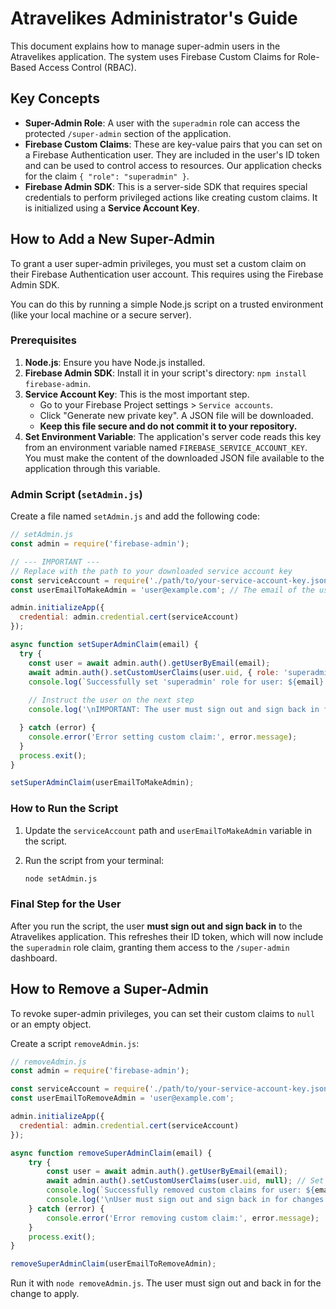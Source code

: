 # Atravelikes Administrator's Guide

This document explains how to manage super-admin users in the Atravelikes application. The system uses Firebase Custom Claims for Role-Based Access Control (RBAC).

## Key Concepts

- **Super-Admin Role**: A user with the `superadmin` role can access the protected `/super-admin` section of the application.
- **Firebase Custom Claims**: These are key-value pairs that you can set on a Firebase Authentication user. They are included in the user's ID token and can be used to control access to resources. Our application checks for the claim `{ "role": "superadmin" }`.
- **Firebase Admin SDK**: This is a server-side SDK that requires special credentials to perform privileged actions like creating custom claims. It is initialized using a **Service Account Key**.

## How to Add a New Super-Admin

To grant a user super-admin privileges, you must set a custom claim on their Firebase Authentication user account. This requires using the Firebase Admin SDK.

You can do this by running a simple Node.js script on a trusted environment (like your local machine or a secure server).

### Prerequisites

1.  **Node.js**: Ensure you have Node.js installed.
2.  **Firebase Admin SDK**: Install it in your script's directory: `npm install firebase-admin`.
3.  **Service Account Key**: This is the most important step.
    *   Go to your Firebase Project settings > `Service accounts`.
    *   Click "Generate new private key". A JSON file will be downloaded.
    *   **Keep this file secure and do not commit it to your repository.**
4.  **Set Environment Variable**: The application's server code reads this key from an environment variable named `FIREBASE_SERVICE_ACCOUNT_KEY`. You must make the content of the downloaded JSON file available to the application through this variable.

### Admin Script (`setAdmin.js`)

Create a file named `setAdmin.js` and add the following code:

```javascript
// setAdmin.js
const admin = require('firebase-admin');

// --- IMPORTANT ---
// Replace with the path to your downloaded service account key
const serviceAccount = require('./path/to/your-service-account-key.json'); 
const userEmailToMakeAdmin = 'user@example.com'; // The email of the user to make an admin

admin.initializeApp({
  credential: admin.credential.cert(serviceAccount)
});

async function setSuperAdminClaim(email) {
  try {
    const user = await admin.auth().getUserByEmail(email);
    await admin.auth().setCustomUserClaims(user.uid, { role: 'superadmin' });
    console.log(`Successfully set 'superadmin' role for user: ${email} (UID: ${user.uid})`);
    
    // Instruct the user on the next step
    console.log('\nIMPORTANT: The user must sign out and sign back in for the changes to take effect.');

  } catch (error) {
    console.error('Error setting custom claim:', error.message);
  }
  process.exit();
}

setSuperAdminClaim(userEmailToMakeAdmin);

```

### How to Run the Script

1.  Update the `serviceAccount` path and `userEmailToMakeAdmin` variable in the script.
2.  Run the script from your terminal:

    ```bash
    node setAdmin.js
    ```

### Final Step for the User

After you run the script, the user **must sign out and sign back in** to the Atravelikes application. This refreshes their ID token, which will now include the `superadmin` role claim, granting them access to the `/super-admin` dashboard.

## How to Remove a Super-Admin

To revoke super-admin privileges, you can set their custom claims to `null` or an empty object.

Create a script `removeAdmin.js`:
```javascript
// removeAdmin.js
const admin = require('firebase-admin');

const serviceAccount = require('./path/to/your-service-account-key.json'); 
const userEmailToRemoveAdmin = 'user@example.com';

admin.initializeApp({
  credential: admin.credential.cert(serviceAccount)
});

async function removeSuperAdminClaim(email) {
    try {
        const user = await admin.auth().getUserByEmail(email);
        await admin.auth().setCustomUserClaims(user.uid, null); // Set to null to remove all claims
        console.log(`Successfully removed custom claims for user: ${email}`);
        console.log('\nUser must sign out and sign back in for changes to take effect.');
    } catch (error) {
        console.error('Error removing custom claim:', error.message);
    }
    process.exit();
}

removeSuperAdminClaim(userEmailToRemoveAdmin);
```

Run it with `node removeAdmin.js`. The user must sign out and back in for the change to apply.
